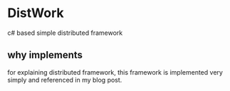# DistWork #
c# based simple distributed framework

## why implements ##
for explaining distributed framework, this framework is implemented very simply and referenced in my blog post.
